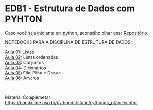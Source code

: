 # EDB1 - Estrutura de Dados com PYHTON
Caso você seja iniciante em python, aconselho olhar esse [Repositório](https://github.com/agiribeiro/Python_beginner).

NOTEBOOKS PARA A DISCIPLINA DE ESTRUTURA DE DADOS:

[Aula 01](https://github.com/agiribeiro/EDB1/blob/master/notebooks/1.Listas.ipynb): Listas </a> </br>
[Aula 02](https://github.com/agiribeiro/EDB1/blob/master/notebooks/2.ListasOrdenadas.ipynb): Listas ordenadas </br>
[Aula 03](https://github.com/agiribeiro/EDB1/blob/master/notebooks/3.Conjuntos.ipynb): Conjuntos </br>
[Aula 04](https://github.com/agiribeiro/EDB1/blob/master/notebooks/4.Dicionarios.ipynb): Dicionários </br> 
[Aula 05](https://github.com/agiribeiro/EDB1/blob/master/notebooks/5.Fila-Deque.ipynb): Fila, Pilha e Deque </br> 
[Aula 06](https://github.com/agiribeiro/EDB1/blob/master/notebooks/6.Arvores.ipynb): Arvores </br> 


</br>

Material Complemetar: https://panda.ime.usp.br/pythonds/static/pythonds_pt/index.html
